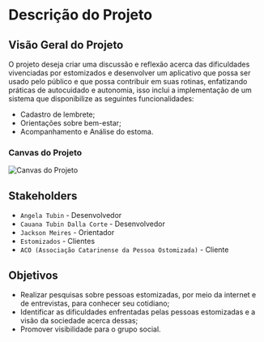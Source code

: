 # Descrição do Projeto

## Visão Geral do Projeto

O projeto deseja criar uma discussão e reflexão acerca das dificuldades vivenciadas por estomizados e desenvolver um aplicativo que possa ser usado pelo público e que possa contribuir em suas rotinas, enfatizando práticas de autocuidado e autonomia, isso inclui a implementação de um sistema que disponibilize as seguintes funcionalidades: 
- Cadastro de lembrete; 
- Orientações sobre bem-estar; 
- Acompanhamento e Análise do estoma.

### Canvas do Projeto

![Canvas do Projeto](/img/canvas.png)

## Stakeholders

- ``Angela Tubin`` - Desenvolvedor
- ``Cauana Tubin Dalla Corte`` - Desenvolvedor
- ``Jackson Meires`` - Orientador  
- ``Estomizados`` - Clientes
- ``ACO (Associação Catarinense da Pessoa Ostomizada)`` - Cliente

## Objetivos

- Realizar pesquisas sobre pessoas estomizadas, por meio da internet e de entrevistas, para conhecer seu cotidiano;
- Identificar as dificuldades enfrentadas pelas pessoas estomizadas e a visão da sociedade acerca dessas;
- Promover visibilidade para o grupo social.

